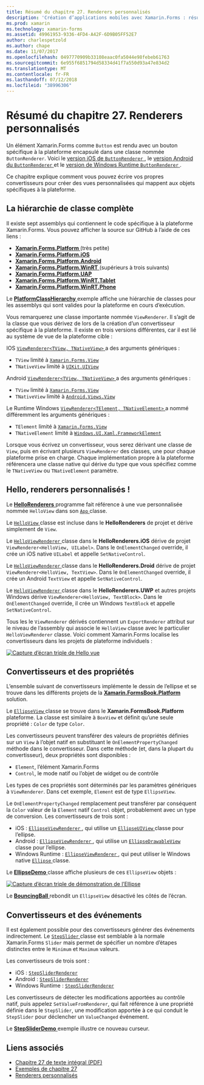 ```yaml
---
title: Résumé du chapitre 27. Renderers personnalisés
description: 'Création d’applications mobiles avec Xamarin.Forms : résumé du chapitre 27. Renderers personnalisés'
ms.prod: xamarin
ms.technology: xamarin-forms
ms.assetid: 49961953-9336-4FD4-A42F-6D9B05FF52E7
author: charlespetzold
ms.author: chape
ms.date: 11/07/2017
ms.openlocfilehash: 0497770909b33108eaac0fa5044e98febeb61763
ms.sourcegitcommit: 6e955f6851794d58334d41f7a550d93a47e834d2
ms.translationtype: MT
ms.contentlocale: fr-FR
ms.lasthandoff: 07/12/2018
ms.locfileid: "38996306"
---
```

# <a name="summary-of-chapter-27-custom-renderers"></a>Résumé du chapitre 27. Renderers personnalisés

Un élément Xamarin.Forms comme `Button` est rendu avec un bouton spécifique à la plateforme encapsulé dans une classe nommée `ButtonRenderer`.  Voici le [version iOS de `ButtonRenderer` ](https://github.com/xamarin/Xamarin.Forms/blob/master/Xamarin.Forms.Platform.iOS/Renderers/ButtonRenderer.cs), le [version Android du `ButtonRenderer` ](https://github.com/xamarin/Xamarin.Forms/blob/master/Xamarin.Forms.Platform.Android/Renderers/ButtonRenderer.cs)et le [version de Windows Runtime `ButtonRenderer` ](https://github.com/xamarin/Xamarin.Forms/blob/master/Xamarin.Forms.Platform.WinRT/ButtonRenderer.cs).

Ce chapitre explique comment vous pouvez écrire vos propres convertisseurs pour créer des vues personnalisées qui mappent aux objets spécifiques à la plateforme.

## <a name="the-complete-class-hierarchy"></a>La hiérarchie de classe complète

Il existe sept assemblys qui contiennent le code spécifique à la plateforme Xamarin.Forms.
Vous pouvez afficher la source sur GitHub à l’aide de ces liens :

- [**Xamarin.Forms.Platform** ](https://github.com/xamarin/Xamarin.Forms/tree/master/Xamarin.Forms.Platform) (très petite)
- [**Xamarin.Forms.Platform.iOS**](https://github.com/xamarin/Xamarin.Forms/tree/master/Xamarin.Forms.Platform.iOS)
- [**Xamarin.Forms.Platform.Android**](https://github.com/xamarin/Xamarin.Forms/tree/master/Xamarin.Forms.Platform.Android)
- [**Xamarin.Forms.Platform.WinRT** ](https://github.com/xamarin/Xamarin.Forms/tree/master/Xamarin.Forms.Platform.WinRT) (supérieurs à trois suivants)
- [**Xamarin.Forms.Platform.UAP**](https://github.com/xamarin/Xamarin.Forms/tree/master/Xamarin.Forms.Platform.UAP)
- [**Xamarin.Forms.Platform.WinRT.Tablet**](https://github.com/xamarin/Xamarin.Forms/tree/master/Xamarin.Forms.Platform.WinRT.Tablet)
- [**Xamarin.Forms.Platform.WinRT.Phone**](https://github.com/xamarin/Xamarin.Forms/tree/master/Xamarin.Forms.Platform.WinRT.Phone)

Le [ **PlatformClassHierarchy** ](https://github.com/xamarin/xamarin-forms-book-samples/tree/master/Chapter27/PlatformClassHierarchy) exemple affiche une hiérarchie de classes pour les assemblys qui sont valides pour la plateforme en cours d’exécution.

Vous remarquerez une classe importante nommée `ViewRenderer`. Il s’agit de la classe que vous dérivez de lors de la création d’un convertisseur spécifique à la plateforme. Il existe en trois versions différentes, car il est lié au système de vue de la plateforme cible :

IOS [ `ViewRenderer<TView, TNativeView>` ](https://github.com/xamarin/Xamarin.Forms/blob/master/Xamarin.Forms.Platform.iOS/ViewRenderer.cs#L26) a des arguments génériques :

- `TView` limité à [`Xamarin.Forms.View`](xref:Xamarin.Forms.View)
- `TNativeView` limité à [`UIKit.UIView`](https://developer.xamarin.com/api/type/UIKit.UIView/)

Android [ `ViewRenderer<TView, TNativeView>` ](https://github.com/xamarin/Xamarin.Forms/blob/master/Xamarin.Forms.Platform.Android/ViewRenderer.cs#L14) a des arguments génériques :

- `TView` limité à [`Xamarin.Forms.View`](xref:Xamarin.Forms.View)
- `TNativeView` limité à [`Android.Views.View`](https://developer.xamarin.com/api/type/Android.Views.View/)

Le Runtime Windows [ `ViewRenderer<TElement, TNativeElement>` ](https://github.com/xamarin/Xamarin.Forms/blob/master/Xamarin.Forms.Platform.WinRT/ViewRenderer.cs#L12) a nommé différemment les arguments génériques :

- `TElement` limité à [`Xamarin.Forms.View`](xref:Xamarin.Forms.View)
- `TNativeElement` limité à [`Windows.UI.Xaml.FrameworkElement`](https://msdn.microsoft.com/library/windows/apps/windows.ui.xaml.frameworkelement.aspx)

Lorsque vous écrivez un convertisseur, vous serez dérivant une classe de `View`, puis en écrivant plusieurs `ViewRenderer` des classes, une pour chaque plateforme prise en charge. Chaque implémentation propre à la plateforme référencera une classe native qui dérive du type que vous spécifiez comme le `TNativeView` ou `TNativeElement` paramètre.

## <a name="hello-custom-renderers"></a>Hello, renderers personnalisés !

Le [ **HelloRenderers** ](https://github.com/xamarin/xamarin-forms-book-samples/tree/master/Chapter27/HelloRenderers) programme fait référence à une vue personnalisée nommée `HelloView` dans son [ `App` ](https://github.com/xamarin/xamarin-forms-book-samples/blob/master/Chapter27/HelloRenderers/HelloRenderers/HelloRenderers/App.cs) classe.

Le [ `HelloView` ](https://github.com/xamarin/xamarin-forms-book-samples/blob/master/Chapter27/HelloRenderers/HelloRenderers/HelloRenderers/HelloView.cs) classe est incluse dans le **HelloRenderers** de projet et dérive simplement de `View`.

Le [ `HelloViewRenderer` ](https://github.com/xamarin/xamarin-forms-book-samples/blob/master/Chapter27/HelloRenderers/HelloRenderers/HelloRenderers.iOS/HelloViewRenderer.cs) classe dans le **HelloRenderers.iOS** dérive de projet `ViewRenderer<HelloView, UILabel>`. Dans le `OnElementChanged` override, il crée un iOS native `UILabel` et appelle `SetNativeControl`.

Le [ `HelloViewRenderer` ](https://github.com/xamarin/xamarin-forms-book-samples/blob/master/Chapter27/HelloRenderers/HelloRenderers/HelloRenderers.Droid/HelloViewRenderer.cs) classe dans le **HelloRenderers.Droid** dérive de projet `ViewRenderer<HelloView, TextView>`. Dans le `OnElementChanged` override, il crée un Android `TextView` et appelle `SetNativeControl`.

Le [ `HelloViewRenderer` ](https://github.com/xamarin/xamarin-forms-book-samples/blob/master/Chapter27/HelloRenderers/HelloRenderers/HelloRenderers.UWP/HelloViewRenderer.cs) classe dans le **HelloRenderers.UWP** et autres projets Windows dérive `ViewRenderer<HelloView, TextBlock>`. Dans le `OnElementChanged` override, il crée un Windows `TextBlock` et appelle `SetNativeControl`.

Tous les le `ViewRenderer` dérivés contiennent un `ExportRenderer` attribut sur le niveau de l’assembly qui associe le `HelloView` classe avec le particulier `HelloViewRenderer` classe. Voici comment Xamarin.Forms localise les convertisseurs dans les projets de plateforme individuels :

[![Capture d’écran triple de Hello vue](images/ch27fg02-small.png "Renderers personnalisés")](images/ch27fg02-large.png#lightbox "Renderers personnalisés")

## <a name="renderers-and-properties"></a>Convertisseurs et des propriétés

L’ensemble suivant de convertisseurs implémente le dessin de l’ellipse et se trouve dans les différents projets de la [ **Xamarin.FormsBook.Platform** ](https://github.com/xamarin/xamarin-forms-book-samples/tree/master/Libraries/Xamarin.FormsBook.Platform) solution.

Le [ `EllipseView` ](https://github.com/xamarin/xamarin-forms-book-samples/blob/master/Libraries/Xamarin.FormsBook.Platform/Xamarin.FormsBook.Platform/EllipseView.cs) classe se trouve dans le **Xamarin.FormsBook.Platform** plateforme. La classe est similaire à `BoxView` et définit qu’une seule propriété : `Color` de type `Color`.

Les convertisseurs peuvent transférer des valeurs de propriétés définies sur un `View` à l’objet natif en substituant le `OnElementPropertyChanged` méthode dans le convertisseur. Dans cette méthode (et, dans la plupart du convertisseur), deux propriétés sont disponibles :

- `Element`, l’élément Xamarin.Forms
- `Control`, le mode natif ou l’objet de widget ou de contrôle

Les types de ces propriétés sont déterminés par les paramètres génériques à `ViewRenderer`. Dans cet exemple, `Element` est de type `EllipseView`.

Le `OnElementPropertyChanged` remplacement peut transférer par conséquent la `Color` valeur de la `Element` natif `Control` objet, probablement avec un type de conversion. Les convertisseurs de trois sont :

- iOS : [ `EllipseViewRenderer` ](https://github.com/xamarin/xamarin-forms-book-samples/blob/master/Libraries/Xamarin.FormsBook.Platform/Xamarin.FormsBook.Platform.iOS/EllipseViewRenderer.cs), qui utilise un [ `EllipseUIView` ](https://github.com/xamarin/xamarin-forms-book-samples/blob/master/Libraries/Xamarin.FormsBook.Platform/Xamarin.FormsBook.Platform.iOS/EllipseUIView.cs) classe pour l’ellipse.
- Android : [ `EllipseViewRenderer` ](https://github.com/xamarin/xamarin-forms-book-samples/blob/master/Libraries/Xamarin.FormsBook.Platform/Xamarin.FormsBook.Platform.Android/EllipseViewRenderer.cs), qui utilise un [ `EllipseDrawableView` ](https://github.com/xamarin/xamarin-forms-book-samples/blob/master/Libraries/Xamarin.FormsBook.Platform/Xamarin.FormsBook.Platform.Android/EllipseDrawableView.cs) classe pour l’ellipse.
- Windows Runtime : [ `EllipseViewRenderer` ](https://github.com/xamarin/xamarin-forms-book-samples/blob/master/Libraries/Xamarin.FormsBook.Platform/Xamarin.FormsBook.Platform.WinRT/EllipseViewRenderer.cs), qui peut utiliser le Windows native [ `Ellipse` ](https://msdn.microsoft.com/library/windows/apps/windows.ui.xaml.shapes.ellipse.aspx) classe.

Le [ **EllipseDemo** ](https://github.com/xamarin/xamarin-forms-book-samples/tree/master/Chapter27/EllipseDemo) classe affiche plusieurs de ces `EllipseView` objets :

[![Capture d’écran triple de démonstration de l’Ellipse](images/ch27fg03-small.png "Renderers personnalisés de EllipseView")](images/ch27fg03-large.png#lightbox "EllipseView personnalisé convertisseurs")

Le [ **BouncingBall** ](https://github.com/xamarin/xamarin-forms-book-samples/tree/master/Chapter27/BouncingBall) rebondit un `EllipseView` désactivé les côtés de l’écran.

## <a name="renderers-and-events"></a>Convertisseurs et des événements

Il est également possible pour des convertisseurs générer des événements indirectement. Le [ `StepSlider` ](https://github.com/xamarin/xamarin-forms-book-samples/blob/master/Libraries/Xamarin.FormsBook.Platform/Xamarin.FormsBook.Platform/StepSlider.cs) classe est semblable à la normale Xamarin.Forms `Slider` mais permet de spécifier un nombre d’étapes distinctes entre le `Minimum` et `Maximum` valeurs.

Les convertisseurs de trois sont :

- iOS : [`StepSliderRenderer`](https://github.com/xamarin/xamarin-forms-book-samples/blob/master/Libraries/Xamarin.FormsBook.Platform/Xamarin.FormsBook.Platform.iOS/StepSliderRenderer.cs)
- Android : [`StepSliderRenderer`](https://github.com/xamarin/xamarin-forms-book-samples/blob/master/Libraries/Xamarin.FormsBook.Platform/Xamarin.FormsBook.Platform.Android/StepSliderRenderer.cs)
- Windows Runtime : [`StepSliderRenderer`](https://github.com/xamarin/xamarin-forms-book-samples/blob/master/Libraries/Xamarin.FormsBook.Platform/Xamarin.FormsBook.Platform.WinRT/StepSliderRenderer.cs)

Les convertisseurs de détecter les modifications apportées au contrôle natif, puis appelez `SetValueFromRenderer`, qui fait référence à une propriété définie dans le `StepSlider`, une modification apportée à ce qui conduit le `StepSlider` pour déclencher un `ValueChanged` événement.

Le [ **StepSliderDemo** ](https://github.com/xamarin/xamarin-forms-book-samples/tree/master/Chapter27/StepSliderDemo) exemple illustre ce nouveau curseur.



## <a name="related-links"></a>Liens associés

- [Chapitre 27 de texte intégral (PDF)](https://download.xamarin.com/developer/xamarin-forms-book/XamarinFormsBook-Ch27-Apr2016.pdf)
- [Exemples de chapitre 27](https://github.com/xamarin/xamarin-forms-book-samples/tree/master/Chapter27)
- [Renderers personnalisés](~/xamarin-forms/app-fundamentals/custom-renderer/index.md)
